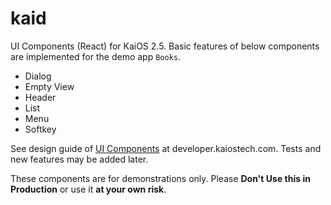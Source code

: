 # kaid

UI Components (React) for KaiOS 2.5. Basic features of below components are implemented for the demo app `Books`.

- Dialog
- Empty View
- Header
- List
- Menu
- Softkey

See design guide of [UI Components](https://developer.kaiostech.com/design-guide/ui-component) at developer.kaiostech.com. Tests and new features may be added later.

These components are for demonstrations only. Please **Don't Use this in Production** or use it **at your own risk**.

